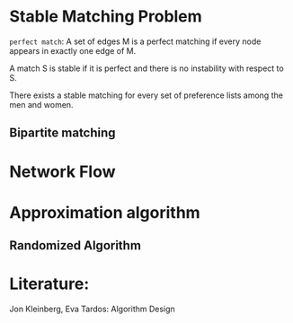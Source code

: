 # Stable Matching Problem
`perfect match`: A set of edges M is a perfect matching if every node appears in exactly one edge of M. 


A match S is stable if it is perfect and there is no instability with respect to S. 

There exists a stable matching for every set of preference lists among the men and women.  
## Bipartite matching

# Network Flow



# Approximation algorithm 

## Randomized Algorithm


# Literature:
Jon Kleinberg, Eva Tardos: Algorithm Design
